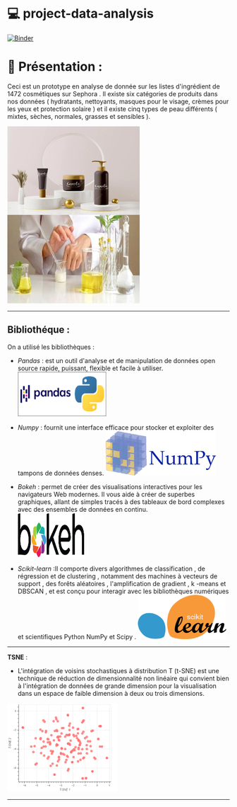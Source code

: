 # 💻 project-data-analysis

[![Binder](https://mybinder.org/badge_logo.svg)](https://mybinder.org/v2/gh/nakiagaddour/project-data-analysis/main?filepath=notebook.ipynb)

# 🔴 Présentation : 
<p>Ceci est un prototype en analyse de donnée sur les listes d'ingrédient de 1472 cosmétiques sur Sephora .  
Il existe six catégories de produits dans nos données ( hydratants, nettoyants, masques pour le visage, crèmes pour les yeux et protection solaire ) et il existe cinq types de peau différents ( mixtes, sèches, normales, grasses et sensibles ).</p>  
<img align="left" src="./src/cosm.webp" alt="" width="300" height="200"><img align="center " src="./src/ingredient.jpg" alt="" width="300" height="200" >



--------------------------------------------------------------------------------------------------------------------------------------------------

## Bibliothéque : 
On a utilisé les bibliothèques : 
 - *Pandas* :  est un outil d'analyse et de manipulation de données open source rapide, puissant, flexible et facile à utiliser.  
        <img src="./src/pandas.png" alt="" width="200" height="100">

 - *Numpy* : fournit une interface efficace pour stocker et exploiter des tampons de données denses.
        <img src="./src/numpy.png" alt="" width="250" height="100">

 - *Bokeh* : permet de créer des visualisations interactives pour les navigateurs Web modernes. Il vous aide à créer de superbes graphiques, allant de simples tracés à des tableaux de bord complexes avec des ensembles de données en continu.  
       <img src="./src/bokeh-logo.png" alt="" width="150" height="100">  

 -  *Scikit-learn*  :Il comporte divers algorithmes de classification , de régression et de clustering , notamment des machines à vecteurs de support , des forêts aléatoires , l'amplification de gradient , k -means et DBSCAN , et est conçu pour interagir avec les bibliothèques numériques et scientifiques Python NumPy et Scipy .
      <img src="./src/Scikit_learn.png" alt="" width="200" height="100">  

------------------

__TSNE__ : 

* L'intégration de voisins stochastiques à distribution T (t-SNE) est une technique de réduction de dimensionnalité non linéaire qui convient bien à l'intégration de données de grande dimension pour la visualisation dans un espace de faible dimension à deux ou trois dimensions.

<img src="./src/bokeh_plot.png" alt="" width="250" height="200"> 
                

---------------------------------------------------------








  
  
  